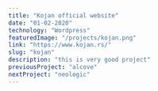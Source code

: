 ```yaml
---
title: "Kojan official website"
date: "01-02-2020"
technology: "Wordpress"
featuredImage: "/projects/kojan.png"
link: "https://www.kojan.rs/"
slug: "kojan"
description: "this is very good project"
previousProject: "alcove"
nextProject: "neologic"
---
```

